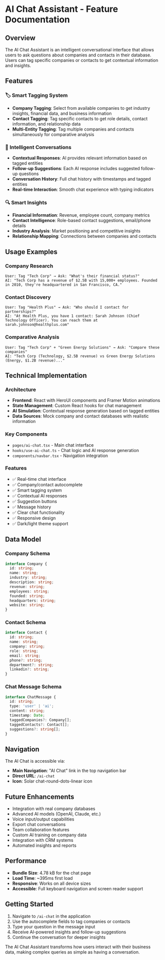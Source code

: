 # AI Chat Assistant - Feature Documentation

## Overview
The AI Chat Assistant is an intelligent conversational interface that allows users to ask questions about companies and contacts in their database. Users can tag specific companies or contacts to get contextual information and insights.

## Features

### 🏷️ **Smart Tagging System**
- **Company Tagging**: Select from available companies to get industry insights, financial data, and business information
- **Contact Tagging**: Tag specific contacts to get role details, contact information, and relationship data
- **Multi-Entity Tagging**: Tag multiple companies and contacts simultaneously for comparative analysis

### 💬 **Intelligent Conversations**
- **Contextual Responses**: AI provides relevant information based on tagged entities
- **Follow-up Suggestions**: Each AI response includes suggested follow-up questions
- **Conversation History**: Full chat history with timestamps and tagged entities
- **Real-time Interaction**: Smooth chat experience with typing indicators

### 🔍 **Smart Insights**
- **Financial Information**: Revenue, employee count, company metrics
- **Contact Intelligence**: Role-based contact suggestions, email/phone details
- **Industry Analysis**: Market positioning and competitive insights
- **Relationship Mapping**: Connections between companies and contacts

## Usage Examples

### Company Research
```
User: Tag "Tech Corp" → Ask: "What's their financial status?"
AI: "Tech Corp has a revenue of $2.5B with 15,000+ employees. Founded in 2010, they're headquartered in San Francisco, CA."
```

### Contact Discovery
```
User: Tag "Health Plus" → Ask: "Who should I contact for partnerships?"
AI: "At Health Plus, you have 1 contact: Sarah Johnson (Chief Technology Officer). You can reach them at sarah.johnson@healthplus.com"
```

### Comparative Analysis
```
User: Tag "Tech Corp" + "Green Energy Solutions" → Ask: "Compare these companies"
AI: "Tech Corp (Technology, $2.5B revenue) vs Green Energy Solutions (Energy, $1.2B revenue)..."
```

## Technical Implementation

### Architecture
- **Frontend**: React with HeroUI components and Framer Motion animations
- **State Management**: Custom React hooks for chat management
- **AI Simulation**: Contextual response generation based on tagged entities
- **Data Sources**: Mock company and contact databases with realistic information

### Key Components
- `pages/ai-chat.tsx` - Main chat interface
- `hooks/use-ai-chat.ts` - Chat logic and AI response generation
- `components/navbar.tsx` - Navigation integration

### Features
- ✅ Real-time chat interface
- ✅ Company/contact autocomplete
- ✅ Smart tagging system
- ✅ Contextual AI responses
- ✅ Suggestion buttons
- ✅ Message history
- ✅ Clear chat functionality
- ✅ Responsive design
- ✅ Dark/light theme support

## Data Model

### Company Schema
```typescript
interface Company {
  id: string;
  name: string;
  industry: string;
  description: string;
  revenue: string;
  employees: string;
  founded: string;
  headquarters: string;
  website: string;
}
```

### Contact Schema
```typescript
interface Contact {
  id: string;
  name: string;
  company: string;
  role: string;
  email: string;
  phone?: string;
  department?: string;
  linkedin?: string;
}
```

### Chat Message Schema
```typescript
interface ChatMessage {
  id: string;
  type: 'user' | 'ai';
  content: string;
  timestamp: Date;
  taggedCompanies?: Company[];
  taggedContacts?: Contact[];
  suggestions?: string[];
}
```

## Navigation
The AI Chat is accessible via:
- **Main Navigation**: "AI Chat" link in the top navigation bar
- **Direct URL**: `/ai-chat`
- **Icon**: Solar chat-round-dots-linear icon

## Future Enhancements
- Integration with real company databases
- Advanced AI models (OpenAI, Claude, etc.)
- Voice input/output capabilities
- Export chat conversations
- Team collaboration features
- Custom AI training on company data
- Integration with CRM systems
- Automated insights and reports

## Performance
- **Bundle Size**: 4.78 kB for the chat page
- **Load Time**: ~395ms first load
- **Responsive**: Works on all device sizes
- **Accessible**: Full keyboard navigation and screen reader support

## Getting Started
1. Navigate to `/ai-chat` in the application
2. Use the autocomplete fields to tag companies or contacts
3. Type your question in the message input
4. Receive AI-powered insights and follow-up suggestions
5. Continue the conversation for deeper insights

The AI Chat Assistant transforms how users interact with their business data, making complex queries as simple as having a conversation.